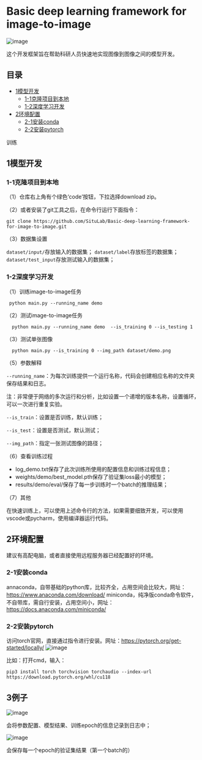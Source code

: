 # Basic deep learning framework for image-to-image

![image](https://github.com/user-attachments/assets/157c46be-f39d-4f2f-98d3-63f244639a51)

这个开发框架旨在帮助科研人员快速地实现图像到图像之间的模型开发。

## 目录
- [1模型开发](#1模型开发)
  - [1-1克隆项目到本地](#1-1克隆项目到本地)
  - [1-2深度学习开发](#1-2深度学习开发)
- [2环境配置](#2环境配置)
  - [2-1安装conda](#2-1安装conda)
  - [2-2安装pytorch](#2-2安装pytorch)


训练


## 1模型开发
### 1-1克隆项目到本地
（1）仓库右上角有个绿色‘code’按钮，下拉选择download zip。

（2）或者安装了git工具之后，在命令行运行下面指令：

`git clone https://github.com/SituLab/Basic-deep-learning-framework-for-image-to-image.git`

（3）数据集设置

`dataset/input/`存放输入的数据集；
`dataset/label`存放标签的数据集；
`dataset/test_input`存放测试输入的数据集；

### 1-2深度学习开发

（1）训练image-to-image任务

`  python main.py --running_name demo  `

（2）测试image-to-image任务

`  python main.py --running_name demo  --is_training 0 --is_testing 1`

（3）测试单张图像

`  python main.py --is_training 0 --img_path dataset/demo.png`

（5）参数解释

`--running_name`：为每次训练提供一个运行名称，代码会创建相应名称的文件夹保存结果和日志。

注：非常便于网络的多次运行和分析，比如设置一个递增的版本名称，设置循环，可以一次进行重复实验。

`--is_train`：设置是否训练，默认训练；

`--is_test`：设置是否测试，默认测试；

`--img_path`：指定一张测试图像的路径；

（6）查看训练过程

- log_demo.txt保存了此次训练所使用的配置信息和训练过程信息；
- weights/demo/best_model.pth保存了验证集loss最小的模型；
- results/demo/eval/保存了每一步训练时一个batch的推理结果；

（7）其他

在快速训练上，可以使用上述命令行的方法，如果需要细致开发，可以使用vscode或pycharm，使用编译器运行代码。


## 2环境配置
建议有高配电脑，或者直接使用远程服务器已经配置好的环境。
### 2-1安装conda
annaconda，自带基础的python库，比较齐全，占用空间会比较大，网址：https://www.anaconda.com/download/
miniconda，纯净版conda命令软件，不自带库，需自行安装，占用空间小，网址：https://docs.anaconda.com/miniconda/

### 2-2安装pytorch
访问torch官网，直接通过指令进行安装。网址：https://pytorch.org/get-started/locally/
![image](https://github.com/user-attachments/assets/37652e77-f305-4814-88cc-d506ab77e1db)

比如：打开cmd，输入：

`pip3 install torch torchvision torchaudio --index-url https://download.pytorch.org/whl/cu118`

## 3例子
![image](https://github.com/user-attachments/assets/b2d58d30-408d-4ef9-b698-a0b005c104db)

会将参数配置、模型结果、训练epoch的信息记录到日志中；

![image](https://github.com/user-attachments/assets/6a2e585f-f7f6-4a13-aaaa-1cf05698400b)

会保存每一个epoch的验证集结果（第一个batch的）
